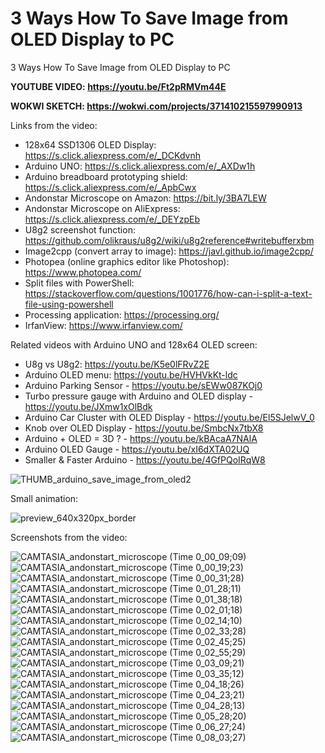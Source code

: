 # 3 Ways How To Save Image from OLED Display to PC
3 Ways How To Save Image from OLED Display to PC

**YOUTUBE VIDEO: https://youtu.be/Ft2pRMVm44E**

**WOKWI SKETCH: https://wokwi.com/projects/371410215597990913**




Links from the video:
- 128x64 SSD1306 OLED Display: https://s.click.aliexpress.com/e/_DCKdvnh
- Arduino UNO: https://s.click.aliexpress.com/e/_AXDw1h
- Arduino breadboard prototyping shield: https://s.click.aliexpress.com/e/_ApbCwx
- Andonstar Microscope on Amazon: https://bit.ly/3BA7LEW 
- Andonstar Microscope on AliExpress: https://s.click.aliexpress.com/e/_DEYzpEb
- U8g2 screenshot function: https://github.com/olikraus/u8g2/wiki/u8g2reference#writebufferxbm
- Image2cpp (convert array to image): https://javl.github.io/image2cpp/
- Photopea (online graphics editor like Photoshop): https://www.photopea.com/
- Split files with PowerShell: https://stackoverflow.com/questions/1001776/how-can-i-split-a-text-file-using-powershell
- Processing application: https://processing.org/
- IrfanView: https://www.irfanview.com/


Related videos with Arduino UNO and 128x64 OLED screen:
- U8g vs U8g2: https://youtu.be/K5e0lFRvZ2E
- Arduino OLED menu: https://youtu.be/HVHVkKt-ldc
- Arduino Parking Sensor - https://youtu.be/sEWw087KOj0
- Turbo pressure gauge with Arduino and OLED display - https://youtu.be/JXmw1xOlBdk
- Arduino Car Cluster with OLED Display - https://youtu.be/El5SJelwV_0
- Knob over OLED Display - https://youtu.be/SmbcNx7tbX8
- Arduino + OLED = 3D ? - https://youtu.be/kBAcaA7NAlA
- Arduino OLED Gauge - https://youtu.be/xI6dXTA02UQ
- Smaller & Faster Arduino - https://youtu.be/4GfPQoIRqW8


![THUMB_arduino_save_image_from_oled2](https://github.com/upiir/arduino_oled_save_image/assets/117754156/cea53e9c-2851-4d50-8848-44f7b121a031)


Small animation:

![preview_640x320px_border](https://github.com/upiir/arduino_oled_save_image/assets/117754156/88936faa-b79a-4743-977e-eb6943e654e7)



Screenshots from the video:

![CAMTASIA_andonstart_microscope (Time 0_00_09;09)](https://github.com/upiir/arduino_oled_save_image/assets/117754156/4ecad26b-d194-477f-8765-fc704a9d8191)
![CAMTASIA_andonstart_microscope (Time 0_00_19;23)](https://github.com/upiir/arduino_oled_save_image/assets/117754156/25268a59-b798-4c46-a806-81e40433b954)
![CAMTASIA_andonstart_microscope (Time 0_00_31;28)](https://github.com/upiir/arduino_oled_save_image/assets/117754156/0d01ebc8-09dd-4616-a435-ed6af2524b74)
![CAMTASIA_andonstart_microscope (Time 0_01_28;11)](https://github.com/upiir/arduino_oled_save_image/assets/117754156/3263316a-95eb-4163-929f-46715076b6fc)
![CAMTASIA_andonstart_microscope (Time 0_01_38;18)](https://github.com/upiir/arduino_oled_save_image/assets/117754156/2154dc13-3c4f-45e9-bc56-0eeb311bc05e)
![CAMTASIA_andonstart_microscope (Time 0_02_01;18)](https://github.com/upiir/arduino_oled_save_image/assets/117754156/5502beeb-4ba1-4e66-8daf-6be3ddf17602)
![CAMTASIA_andonstart_microscope (Time 0_02_14;10)](https://github.com/upiir/arduino_oled_save_image/assets/117754156/205ab7a5-a62f-48e5-abd8-48f281e87c46)
![CAMTASIA_andonstart_microscope (Time 0_02_33;28)](https://github.com/upiir/arduino_oled_save_image/assets/117754156/95ec0aca-7ae9-4a7f-944d-1daf07d5ae19)
![CAMTASIA_andonstart_microscope (Time 0_02_45;25)](https://github.com/upiir/arduino_oled_save_image/assets/117754156/6bf73a2e-de85-4264-b601-1dccb4828e15)
![CAMTASIA_andonstart_microscope (Time 0_02_55;29)](https://github.com/upiir/arduino_oled_save_image/assets/117754156/15da5715-5558-4038-93dc-81a61659af51)
![CAMTASIA_andonstart_microscope (Time 0_03_09;21)](https://github.com/upiir/arduino_oled_save_image/assets/117754156/ec6b9498-c180-46ac-b3ca-18ea5895b6df)
![CAMTASIA_andonstart_microscope (Time 0_03_35;12)](https://github.com/upiir/arduino_oled_save_image/assets/117754156/82e35d28-34c0-4be0-a9f5-367382d88efe)
![CAMTASIA_andonstart_microscope (Time 0_04_18;26)](https://github.com/upiir/arduino_oled_save_image/assets/117754156/d3d361c6-1d43-4d82-80f4-e02848e90e96)
![CAMTASIA_andonstart_microscope (Time 0_04_23;21)](https://github.com/upiir/arduino_oled_save_image/assets/117754156/6f451a09-5633-41a1-ac21-527538dc22d1)
![CAMTASIA_andonstart_microscope (Time 0_04_28;13)](https://github.com/upiir/arduino_oled_save_image/assets/117754156/ea61c7ba-4747-42ed-91ec-ce27afde0b56)
![CAMTASIA_andonstart_microscope (Time 0_05_28;20)](https://github.com/upiir/arduino_oled_save_image/assets/117754156/ccf45997-6758-44f3-8da4-73e7ce463e06)
![CAMTASIA_andonstart_microscope (Time 0_06_27;24)](https://github.com/upiir/arduino_oled_save_image/assets/117754156/6ff7a986-c93d-4d40-b854-709e7248acae)
![CAMTASIA_andonstart_microscope (Time 0_08_03;27)](https://github.com/upiir/arduino_oled_save_image/assets/117754156/a20fa9b1-e947-4c4d-bd43-3dc32c792b0a)

